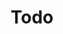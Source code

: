 ---
title: "Todo"
url: /san-carlos-de-bariloche/todo-doctor-juan-javier-neumeyer/
shop: Supermarkt
---